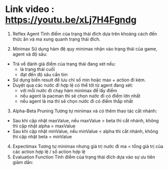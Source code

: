 # Link video : https://youtu.be/xLj7H4Fgndg
1.  Reflex Agent
    Tính điểm của trạng thái đích dựa trên khoảng cách đến thức ăn và ma xung quanh trạng thái đích.

2.  Minimax
    Sử dụng hàm đệ quy minimax nhận vào trạng thái của game, agent và độ sâu:

- Trả về đánh giá điểm của trạng thái đang xét nếu:
  - là trạng thái cuối
  - đạt đến độ sâu cần tìm
- Sử dụng biến result để lưu chỉ số min hoặc max + action đi kèm.
- Duyệt qua các nước đi hợp lệ có thể tới từ agent đang xét:
  - với mỗi nước đi chạy hàm minimax để lấy điểm
  - nếu agent là pacman thì sẽ chọn nước đi có điểm lớn nhất
  - nếu agent là ma thì sẽ chọn nước đi có điểm thấp nhất

3.  Alpha-Beta Pruning
    Tương tự minimax và có thêm thao tác cắt nhánh:

- Sau khi cập nhật maxValue, nếu maxValue > beta thì cắt nhánh, không thì cập nhật alpha = maxValue
- Sau khi cập nhật minValue, nếu minValue < alpha thì cắt nhánh, không thì cập nhật beta = minValue

4.  Expectimax
    Tương tự minimax nhưng giá trị nước đi ma = tổng giá trị của các action hợp lệ / số action hợp lệ
5.  Evaluation Function
    Tính điểm của trạng thái đích dựa vào sự ưu tiên giảm dần:
